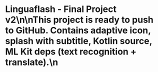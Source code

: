 # Linguaflash - Final Project v2\n\nThis project is ready to push to GitHub. Contains adaptive icon, splash with subtitle, Kotlin source, ML Kit deps (text recognition + translate).\n